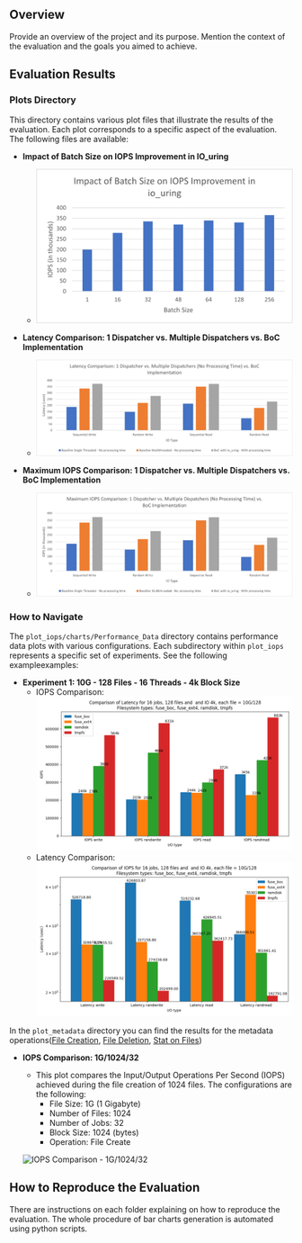 

## Overview

Provide an overview of the project and its purpose. Mention the context of the evaluation and the goals you aimed to achieve.

## Evaluation Results

### Plots Directory

This directory contains various plot files that illustrate the results of the evaluation. Each plot corresponds to a specific aspect of the evaluation. The following files are available:

- **Impact of Batch Size on IOPS Improvement in IO_uring**
  - ![Impact of Batch Size on IOPS Improvement](./impact_of_batch_size_on_iops_improvement_in_io_uring.png)

- **Latency Comparison: 1 Dispatcher vs. Multiple Dispatchers vs. BoC Implementation**
  - ![Latency Comparison](./latency_comparison_1_dispatcher_vs_multiple_dispatchers_no_processing_time_vs_boc_implementation.png)

- **Maximum IOPS Comparison: 1 Dispatcher vs. Multiple Dispatchers vs. BoC Implementation**
  - ![Maximum IOPS Comparison](./maximum_iops_comparison_1_dispatcher_vs_multiple_dispatchers_no_processing_time_vs_boc_implementation.png)

### How to Navigate

The `plot_iops/charts/Performance_Data` directory contains performance data plots with various configurations. Each subdirectory within `plot_iops` represents a specific set of experiments. See the following exampleexamples:

- **Experiment 1: 10G - 128 Files - 16 Threads - 4k Block Size**
  - IOPS Comparison: ![Link to IOPS Comparison Plot](./plot_iops/charts/Performance_Data/10G/128/16/4k/iops_comparison_16jobs_128files_10Gfilesize_4kblocksize.png)
  - Latency Comparison: ![Link to Latency Comparison Plot](./plot_iops/charts/Performance_Data/10G/128/16/4k/latency_comparison_16jobs_128files_10Gfilesize_4kblocksize.png)

In the `plot_metadata` directory you can find the results for the metadata operations([File Creation](https://fio.readthedocs.io/en/latest/fio_doc.html#i-o-engine), [File Deletion](https://fio.readthedocs.io/en/latest/fio_doc.html#i-o-engine), [Stat on Files](https://fio.readthedocs.io/en/latest/fio_doc.html#i-o-engine))

- **IOPS Comparison: 1G/1024/32**
  - This plot compares the Input/Output Operations Per Second (IOPS) achieved during the file creation of 1024 files. The configurations are the following:
    - File Size: 1G (1 Gigabyte)
    - Number of Files: 1024
    - Number of Jobs: 32
    - Block Size: 1024 (bytes)
    - Operation: File Create
  
  ![IOPS Comparison - 1G/1024/32](./charts/Performance_Data/1G/1024/32/IOPS_comparison_jobs-32_files-1024_size-1G_operation-filecreate.png)


## How to Reproduce the Evaluation

There are instructions on each folder explaining on how to reproduce the evaluation. The whole procedure of bar charts generation is automated using python scripts. 


